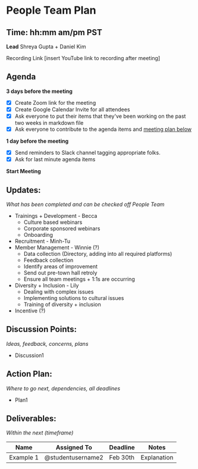 # People Team Plan
## Time: hh:mm am/pm PST

**Lead**
Shreya Gupta + Daniel Kim

Recording Link
[insert YouTube link to recording after meeting]

## Agenda
**3 days before the meeting**
- [x] Create Zoom link for the meeting
- [x] Create Google Calendar Invite for all attendees
- [x] Ask everyone to put their items that they've been working on the past two weeks in markdown file
- [x] Ask everyone to contribute to the agenda items and [meeting plan below](https://github.com/shreyagupta98/people/blob/master/meeting_template.md#updates)

**1 day before the meeting**
- [x] Send reminders to Slack channel tagging appropriate folks. 
- [x] Ask for last minute agenda items

**Start Meeting**

## Updates:
*What has been completed and can be checked off*
*People Team*
- Trainings + Development - Becca
  - Culture based webinars
  - Corporate sponsored webinars
  - Onboarding
- Recruitment - Minh-Tu
- Member Management - Winnie (?)
  - Data collection (Directory, adding into all required platforms)
  - Feedback collection
  - Identify areas of improvement
  - Send out pre-town hall retroly
  - Ensure all team meetings + 1:1s are occurring
- Diversity + Inclusion - Lily
  - Dealing with complex issues
  - Implementing solutions to cultural issues 
  - Training of diversity + inclusion
- Incentive (?)

## Discussion Points:
*Ideas, feedback, concerns, plans*
* Discussion1

## Action Plan:
*Where to go next, dependencies, all deadlines*
* Plan1

## Deliverables:
*Within the next (timeframe)*

Name  | Assigned To | Deadline | Notes
------|-------------|----------|------
Example 1 | @studentusername2 | Feb 30th | Explanation
